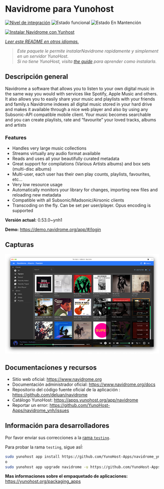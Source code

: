 <!--
Este archivo README esta generado automaticamente<https://github.com/YunoHost/apps/tree/master/tools/readme_generator>
No se debe editar a mano.
-->

# Navidrome para Yunohost

[![Nivel de integración](https://dash.yunohost.org/integration/navidrome.svg)](https://ci-apps.yunohost.org/ci/apps/navidrome/) ![Estado funcional](https://ci-apps.yunohost.org/ci/badges/navidrome.status.svg) ![Estado En Mantención](https://ci-apps.yunohost.org/ci/badges/navidrome.maintain.svg)

[![Instalar Navidrome con Yunhost](https://install-app.yunohost.org/install-with-yunohost.svg)](https://install-app.yunohost.org/?app=navidrome)

*[Leer este README en otros idiomas.](./ALL_README.md)*

> *Este paquete le permite instalarNavidrome rapidamente y simplement en un servidor YunoHost.*  
> *Si no tiene YunoHost, visita [the guide](https://yunohost.org/install) para aprender como instalarla.*

## Descripción general

Navidrome a software that allows you to listen to your own digital music in the same way you would with services like Spotify, Apple Music and others. It also allows you to easily share your music and playlists with your friends and family.s
Navidrome indexes all digital music stored in your hard drive and makes it available through a nice web player and also by using any Subsonic-API compatible mobile client. Your music becomes searchable and you can create playlists, rate and “favourite” your loved tracks, albums and artists

### Features

- Handles very large music collections
- Streams virtually any audio format available
- Reads and uses all your beautifully curated metadata
- Great support for compilations (Various Artists albums) and box sets (multi-disc albums)
- Multi-user, each user has their own play counts, playlists, favourites, etc...
- Very low resource usage
- Automatically monitors your library for changes, importing new files and reloading new metadata
- Compatible with all Subsonic/Madsonic/Airsonic clients
- Transcoding on the fly. Can be set per user/player. Opus encoding is supported


**Versión actual:** 0.53.0~ynh1

**Demo:** <https://demo.navidrome.org/app/#/login>

## Capturas

![Captura de Navidrome](./doc/screenshots/ss-desktop-player.png)

## Documentaciones y recursos

- Sitio web oficial: <https://www.navidrome.org>
- Documentación administrador oficial: <https://www.navidrome.org/docs>
- Repositorio del código fuente oficial de la aplicación : <https://github.com/deluan/navidrome>
- Catálogo YunoHost: <https://apps.yunohost.org/app/navidrome>
- Reportar un error: <https://github.com/YunoHost-Apps/navidrome_ynh/issues>

## Información para desarrolladores

Por favor enviar sus correcciones a la [rama `testing`](https://github.com/YunoHost-Apps/navidrome_ynh/tree/testing).

Para probar la rama `testing`, sigue asÍ:

```bash
sudo yunohost app install https://github.com/YunoHost-Apps/navidrome_ynh/tree/testing --debug
o
sudo yunohost app upgrade navidrome -u https://github.com/YunoHost-Apps/navidrome_ynh/tree/testing --debug
```

**Mas informaciones sobre el empaquetado de aplicaciones:** <https://yunohost.org/packaging_apps>
